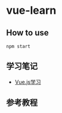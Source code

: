 # vue-learn

## How to use

```
npm start
```

## 学习笔记

- [Vue.js学习](https://github.com/logzh/Note/blob/master/%E7%AC%94%E8%AE%B0/Vue.js%E5%AD%A6%E4%B9%A0.md)

## 参考教程
